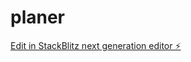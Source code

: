 # planer

[Edit in StackBlitz next generation editor ⚡️](https://stackblitz.com/~/github.com/KJH9221/planer)